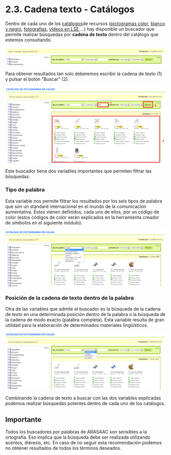 
# 2.3. Cadena texto - Catálogos

Dentro de cada uno de los [catálogos](http://arasaac.org/catalogos.php)de recursos ([pictogramas color](http://arasaac.org/pictogramas_color.php), [blanco y negro](http://arasaac.org/pictogramas_byn.php), [fotografías](http://arasaac.org/imagenes.php), [vídeos en LSE](http://arasaac.org/videos_lse.php),...) hay disponible un buscador que permite realizar búsquedas por **cadena de texto** dentro del catálogo que estemos consultando.

![3.28 Buscador por cadena texto dentro de los catálogos de recursos gráficos](img/busqueda_6.png)


Para obtener resultados tan solo deberemos escribir la cadena de texto (1) y pulsar el botón "Buscar" (2).

![3.29. Búsqueda de texto dentro de los catálogos](img/busqueda_7.png)


Este buscador tiene dos variables importantes que permiten filtrar las búsquedas:

### Tipo de palabra

Esta variable nos permite filtrar los resultados por los seis tipos de palabra que son un standard internacional en el mundo de la comunicación aumentativa. Éstos vienen definidos, cada uno de ellos, por un código de color (estos códigos de color serán explicados en la herramienta creador de símbolos en el siguiente módulo).

![3.30 Menú desplegable Tipo de Palabra en el buscador](img/busqueda_8.png)


### Posición de la cadena de texto dentro de la palabra

Otra de las variables que admite el buscador es la búsqueda de la cadena de texto en una determinada posición dentro de la palabra o la búsqueda de la cadena de modo exacto (palabra completa). Esta variable resulta de gran utilidad para la elaboración de determinados materiales ling&uuml;ísticos.

![3.31 Menú desplegable Posición de la cadena de texto dentro de la palabra en el buscador](img/busqueda_9.png)


Combinando la cadena de texto a buscar con las dos variables explicadas podemos realizar búsquedas potentes dentro de cada uno de los catálogos.

## Importante

Todos los buscadores por palabras de ARASAAC son sensibles a la ortografía. Eso implica que la búsqueda debe ser realizada utilizando acentos, diéresis, etc. En caso de no seguir esta recomendación podemos no obtener resultados de todos los términos deseados.

